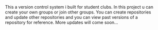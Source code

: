 This a version control system i built for student clubs. In this project u can create your own groups or join other groups. You can create repositories and update other repositories and you can view past versions of a repository for reference.
More updates will come soon...
